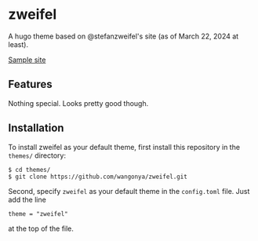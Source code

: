 # zweifel

A hugo theme based on @stefanzweifel's site (as of March 22, 2024 at least).

[Sample site](https://wangonya.com)

## Features

Nothing special. Looks pretty good though.

## Installation

To install zweifel as your default theme, first install this repository in the `themes/` directory:

    $ cd themes/
    $ git clone https://github.com/wangonya/zweifel.git

Second, specify `zweifel` as your default theme in the `config.toml` file. Just add the line

    theme = "zweifel"

at the top of the file.
